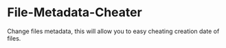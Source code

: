 # File-Metadata-Cheater
Change files metadata, this will allow you to easy cheating creation date of files.
